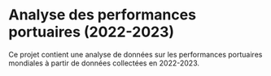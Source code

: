 # Analyse des performances portuaires (2022-2023)

Ce projet contient une analyse de données sur les performances portuaires mondiales à partir de données collectées en 2022-2023.

